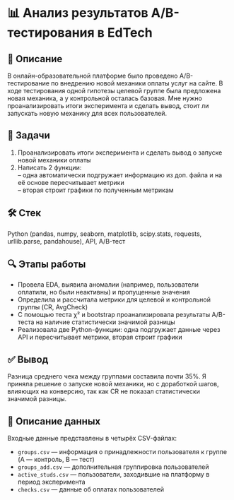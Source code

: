 # 📊 Анализ результатов A/B-тестирования в EdTech

## 🧾 Описание  
В онлайн-образовательной платформе было проведено A/B-тестирование по внедрению новой механики оплаты услуг на сайте. В ходе тестирования одной гипотезы целевой группе была предложена новая механика, а у контрольной осталась базовая. Мне нужно проанализировать итоги эксперимента и сделать вывод, стоит ли запускать новую механику для всех пользователей.

## 🎯 Задачи  
1. Проанализировать итоги эксперимента и сделать вывод о запуске новой механики оплаты  
2. Написать 2 функции:  
   – одна автоматически подгружает информацию из доп. файла и на её основе пересчитывает метрики  
   – вторая строит графики по полученным метрикам

## 🛠 Стек  
Python (pandas, numpy, seaborn, matplotlib, scipy.stats, requests, urllib.parse, pandahouse), API, A/B-тест

## 🔍 Этапы работы  
- Провела EDA, выявила аномалии (например, пользователи оплатили, но были неактивны) и пропущенные значения  
- Определила и рассчитала метрики для целевой и контрольной группы (CR, AvgCheck)  
- С помощью теста χ² и bootstrap проанализировала результаты A/B-теста на наличие статистически значимой разницы  
- Реализовала две Python-функции: одна подгружает данные через API и пересчитывает метрики, вторая строит графики

## ✅ Вывод  
Разница среднего чека между группами составила почти 35%. Я приняла решение о запуске новой механики, но с доработкой шагов, влияющих на конверсию, так как CR не показал статистически значимой разницы.

## 📂 Описание данных  
Входные данные представлены в четырёх CSV-файлах:

- `groups.csv` — информация о принадлежности пользователя к группе (A — контроль, B — тест)  
- `groups_add.csv` — дополнительная группировка пользователей  
- `active_studs.csv` — пользователи, заходившие на платформу в период эксперимента  
- `checks.csv` — данные об оплатах пользователей
